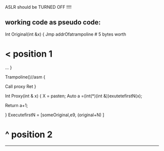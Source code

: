 ASLR should be TURNED OFF !!!!

working code as pseudo code:
-----------------------------------------------------------------


Int Original(int &x)
{
Jmp addrOfatrampoline # 5 bytes worth
# < position 1
...
}

Trampoline()//asm
{

Call proxy
Ret
}

Int Proxy(int & x)
{
X = pasten;
Auto a =(int(*)(int &))exutetefirstN(x);


Return a+1;

}
ExecutefirstN = [someOriginal,e9, (original+N) ]
#                                           ^ position 2
---------------------------------------------------------------------
